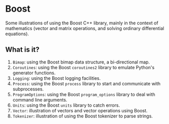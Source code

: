 # Boost
Some illustrations of using the Boost C++ library, mainly in the
context of mathematics (vector and matrix operations, and solving
ordinary differential equations).

## What is it?
1. `Bimap`: using the Boost bimap data structure, a bi-directional map.
1. `Coroutines`: using the Boost `coroutines2` library to emulate Python's
generator functions.
1. `Logging`: using the Boost logging facilities.
1. `Process`: using the Boost `process` library to start and communicate
    with subprocesses.
1. `ProgramOptions`: using the Boost `program_options` library to deal with
    command line arguments.
1. `Units`: using the Boost `units` library to catch errors.
1. `Vector`: illustration of vectors and vector operations using Boost.
1. `Tokenizer`: illustration of using the Boost tokenizer to parse strings.
